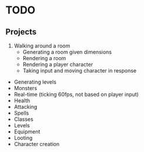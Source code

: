 # TODO
## Projects
1. Walking around a room
	- Generating a room given dimensions
	- Rendering a room
	- Rendering a player character
	- Taking input and moving character in response
* Generating levels
* Monsters
* Real-time (ticking 60fps, not based on player input)
* Health
* Attacking
* Spells
* Classes
* Levels
* Equipment
* Looting
* Character creation